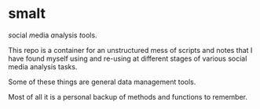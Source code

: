 # smalt
*s*ocial *m*edia *a*na*l*ysis *t*ools.

This repo is a container for an unstructured mess of scripts and notes that I have found myself using and re-using at different stages of various social media analysis tasks. 

Some of these things are general data management tools.

Most of all it is a personal backup of methods and functions to remember.